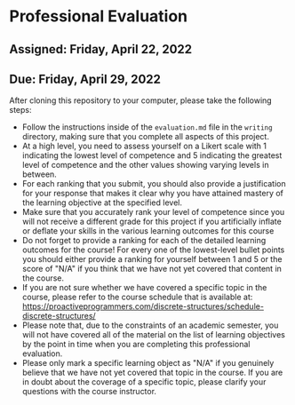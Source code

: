 # Professional Evaluation

## Assigned: Friday, April 22, 2022
## Due: Friday, April 29, 2022

After cloning this repository to your computer, please take the following steps:

- Follow the instructions inside of the `evaluation.md` file in the `writing`
  directory, making sure that you complete all aspects of this project.
- At a high level, you need to assess yourself on a Likert scale with 1
  indicating the lowest level of competence and 5 indicating the greatest level
  of competence and the other values showing varying levels in between.
- For each ranking that you submit, you should also provide a justification for
  your response that makes it clear why you have attained mastery of the
  learning objective at the specified level.
- Make sure that you accurately rank your level of competence since you will
  not receive a different grade for this project if you artificially inflate or
  deflate your skills in the various learning outcomes for this course
- Do not forget to provide a ranking for each of the detailed learning outcomes
  for the course! For every one of the lowest-level bullet points you should
    either provide a ranking for yourself between 1 and 5 or the score of "N/A"
    if you think that we have not yet covered that content in the course.
- If you are not sure whether we have covered a specific topic in the course,
  please refer to the course schedule that is available at:
  https://proactiveprogrammers.com/discrete-structures/schedule-discrete-structures/
- Please note that, due to the constraints of an academic semester, you will
  not have covered all of the material on the list of learning objectives by
  the point in time when you are completing this professional evaluation.
- Please only mark a specific learning object as "N/A" if you genuinely believe
  that we have not yet covered that topic in the course. If you are in doubt
  about the coverage of a specific topic, please clarify your questions with
  the course instructor.
